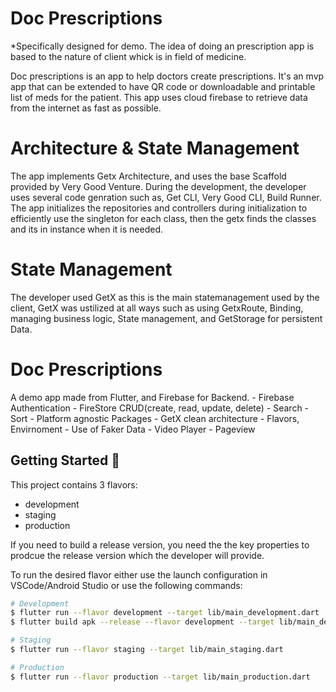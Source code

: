 # Doc Prescriptions
*Specifically designed for demo. The idea of doing an prescription app is based to the nature of client whick is in field of medicine. 

Doc prescriptions is an app to help doctors create prescriptions. It's an mvp app that can be extended to have QR code or downloadable and printable list of meds for the patient. This app uses cloud firebase to retrieve data from the internet as fast as possible. 


# Architecture & State Management
The app implements Getx Architecture, and uses the base Scaffold provided by Very Good Venture. During the development, the developer uses several code genration such as, Get CLI, Very Good CLI,  Build Runner.  The app initializes the repositories and controllers during initialization to efficiently use the singleton for each class, then the getx finds the classes and its in instance when it is needed.

# State Management
The developer used GetX as this is the main statemanagement used by the client, GetX was ustilized at all ways such as using GetxRoute, Binding, managing business logic, State management, and GetStorage for persistent Data.

# Doc Prescriptions
A demo app made from Flutter, and Firebase for Backend.
    - Firebase Authentication
    - FireStore CRUD(create, read, update, delete)
    - Search 
    - Sort
    - Platform agnostic Packages
    - GetX clean architecture
    - Flavors, Envirnoment
    - Use of Faker Data
    - Video Player
    - Pageview


## Getting Started 🚀

This project contains 3 flavors:

- development
- staging
- production

If you need to build a release version, you need the the key properties to prodcue the release version which the developer will provide.

To run the desired flavor either use the launch configuration in VSCode/Android Studio or use the following commands:

```sh
# Development
$ flutter run --flavor development --target lib/main_development.dart
$ flutter build apk --release --flavor development --target lib/main_development.dart

# Staging
$ flutter run --flavor staging --target lib/main_staging.dart

# Production
$ flutter run --flavor production --target lib/main_production.dart
```

